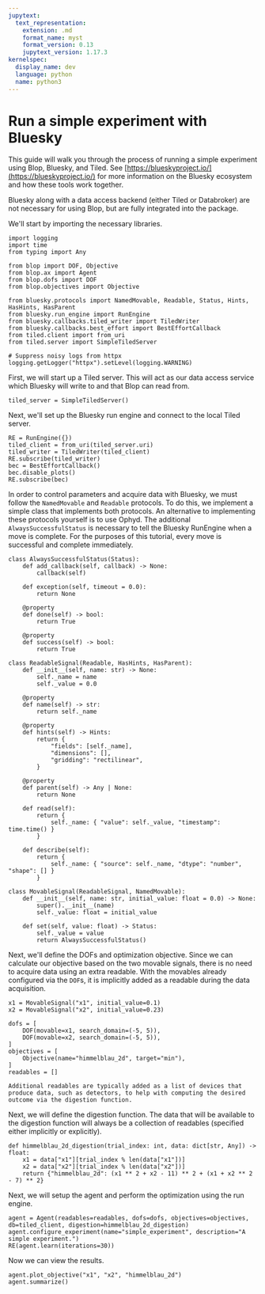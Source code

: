 ```yaml
---
jupytext:
  text_representation:
    extension: .md
    format_name: myst
    format_version: 0.13
    jupytext_version: 1.17.3
kernelspec:
  display_name: dev
  language: python
  name: python3
---
```


# Run a simple experiment with Bluesky

This guide will walk you through the process of running a simple experiment using Blop, Bluesky, and Tiled. See [https://blueskyproject.io/](https://blueskyproject.io/) for more information on the Bluesky ecosystem and how these tools work together.

Bluesky along with a data access backend (either Tiled or Databroker) are not necessary for using Blop, but are fully integrated into the package.

We'll start by importing the necessary libraries.

```{code-cell} ipython3
import logging
import time
from typing import Any

from blop import DOF, Objective
from blop.ax import Agent
from blop.dofs import DOF
from blop.objectives import Objective

from bluesky.protocols import NamedMovable, Readable, Status, Hints, HasHints, HasParent
from bluesky.run_engine import RunEngine
from bluesky.callbacks.tiled_writer import TiledWriter
from bluesky.callbacks.best_effort import BestEffortCallback
from tiled.client import from_uri
from tiled.server import SimpleTiledServer

# Suppress noisy logs from httpx 
logging.getLogger("httpx").setLevel(logging.WARNING)
```

First, we will start up a Tiled server. This will act as our data access service which Bluesky will write to and that Blop can read from.

```{code-cell} ipython3
tiled_server = SimpleTiledServer()
```

Next, we'll set up the Bluesky run engine and connect to the local Tiled server.

```{code-cell} ipython3
RE = RunEngine({})
tiled_client = from_uri(tiled_server.uri)
tiled_writer = TiledWriter(tiled_client)
RE.subscribe(tiled_writer)
bec = BestEffortCallback()
bec.disable_plots()
RE.subscribe(bec)
```

In order to control parameters and acquire data with Bluesky, we must follow the `NamedMovable` and `Readable` protocols. To do this, we implement a simple class that implements both protocols. An alternative to implementing these protocols yourself is to use Ophyd. The additional `AlwaysSuccessfulStatus` is necessary to tell the Bluesky RunEngine when a move is complete. For the purposes of this tutorial, every move is successful and complete immediately.

```{code-cell} ipython3
class AlwaysSuccessfulStatus(Status):
    def add_callback(self, callback) -> None:
        callback(self)

    def exception(self, timeout = 0.0):
        return None
    
    @property
    def done(self) -> bool:
        return True
    
    @property
    def success(self) -> bool:
        return True

class ReadableSignal(Readable, HasHints, HasParent):
    def __init__(self, name: str) -> None:
        self._name = name
        self._value = 0.0

    @property
    def name(self) -> str:
        return self._name

    @property
    def hints(self) -> Hints:
        return { 
            "fields": [self._name],
            "dimensions": [],
            "gridding": "rectilinear",
        }
    
    @property
    def parent(self) -> Any | None:
        return None

    def read(self):
        return {
            self._name: { "value": self._value, "timestamp": time.time() }
        }

    def describe(self):
        return {
            self._name: { "source": self._name, "dtype": "number", "shape": [] }
        }

class MovableSignal(ReadableSignal, NamedMovable):
    def __init__(self, name: str, initial_value: float = 0.0) -> None:
        super().__init__(name)
        self._value: float = initial_value

    def set(self, value: float) -> Status:
        self._value = value
        return AlwaysSuccessfulStatus()
```

    
Next, we'll define the DOFs and optimization objective. Since we can calculate our objective based on the two movable signals, there is no need to acquire data using an extra readable. With the movables already configured via the `DOF`s, it is implicitly added as a readable during the data acquisition.

```{code-cell} ipython3
x1 = MovableSignal("x1", initial_value=0.1)
x2 = MovableSignal("x2", initial_value=0.23)

dofs = [
    DOF(movable=x1, search_domain=(-5, 5)),
    DOF(movable=x2, search_domain=(-5, 5)),
]
objectives = [
    Objective(name="himmelblau_2d", target="min"),
]
readables = []
```

```{note}
Additional readables are typically added as a list of devices that produce data, such as detectors, to help with computing the desired outcome via the digestion function.
```

Next, we will define the digestion function. The data that will be available to the digestion function will always be a collection of readables (specified either implicitly or explicitly).

```{code-cell} ipython3
def himmelblau_2d_digestion(trial_index: int, data: dict[str, Any]) -> float:
    x1 = data["x1"][trial_index % len(data["x1"])]
    x2 = data["x2"][trial_index % len(data["x2"])]
    return {"himmelblau_2d": (x1 ** 2 + x2 - 11) ** 2 + (x1 + x2 ** 2 - 7) ** 2}
```

Next, we will setup the agent and perform the optimization using the run engine.
    
```{code-cell} ipython3
agent = Agent(readables=readables, dofs=dofs, objectives=objectives, db=tiled_client, digestion=himmelblau_2d_digestion)
agent.configure_experiment(name="simple_experiment", description="A simple experiment.")
RE(agent.learn(iterations=30))
```

Now we can view the results.

```{code-cell} ipython3
agent.plot_objective("x1", "x2", "himmelblau_2d")
agent.summarize()
```
